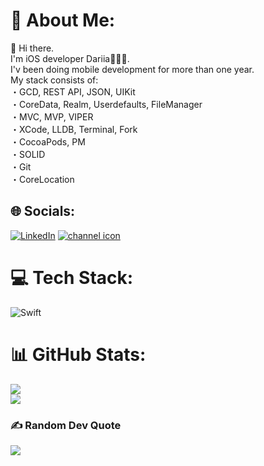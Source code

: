 # 💫 About Me:
👋 Hi there.<br>I'm iOS developer Dariia👩🏻‍💻.<br>I'v been doing mobile development for more than one year.<br>My stack consists of:<br>・GCD, REST API, JSON, UIKit<br>・CoreData, Realm, Userdefaults, FileManager<br>・MVC, MVP, VIPER<br>・XCode, LLDB, Terminal, Fork<br>・CocoaPods, PM<br>・SOLID<br>・Git<br>・CoreLocation


## 🌐 Socials:
[![LinkedIn](https://img.shields.io/badge/LinkedIn-%230077B5.svg?logo=linkedin&logoColor=white)](www.linkedin.com/in/dariia-grigoreva) 
[![channel icon](https://patrolavia.github.io/telegram-badge/follow.png)](https://t.me/zla_ya)

# 💻 Tech Stack:
![Swift](https://img.shields.io/badge/swift-F54A2A?style=for-the-badge&logo=swift&logoColor=white)

# 📊 GitHub Stats:
![](https://github-readme-stats.vercel.app/api?username=dariiaV&theme=dark&hide_border=false&include_all_commits=false&count_private=false)<br/>
![](https://github-readme-streak-stats.herokuapp.com/?user=dariiaV&theme=dark&hide_border=false)<br/>


### ✍️ Random Dev Quote
![](https://quotes-github-readme.vercel.app/api?type=horizontal&theme=merko)
